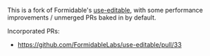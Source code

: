 This is a fork of Formidable's [use-editable](https://github.com/FormidableLabs/use-editable), with some
performance improvements / unmerged PRs baked in by default.

Incorporated PRs:

- https://github.com/FormidableLabs/use-editable/pull/33
